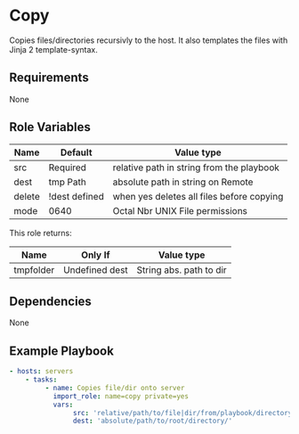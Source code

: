 Copy
====

Copies files/directories recursivly to the host. It also templates the
files with Jinja 2 template-syntax.

Requirements
------------

None

Role Variables
--------------

| Name    | Default       | Value type                                 |
| --------|---------------|--------------------------------------------|
| src     | Required      | relative path in string from the playbook  |
| dest    | tmp Path      | absolute path in string on Remote          |
| delete  | !dest defined | when yes deletes all files before copying  |
| mode    | 0640          | Octal Nbr UNIX File permissions            |

This role returns:

| Name     | Only If        | Value type              |
| ---------|----------------|-------------------------|
| tmpfolder| Undefined dest | String abs. path to dir |

Dependencies
------------

None

Example Playbook
----------------

```yaml
- hosts: servers
    - tasks:
         - name: Copies file/dir onto server
           import_role: name=copy private=yes
           vars:
                src: 'relative/path/to/file|dir/from/playbook/directory'
                dest: 'absolute/path/to/root/directory/'
```

